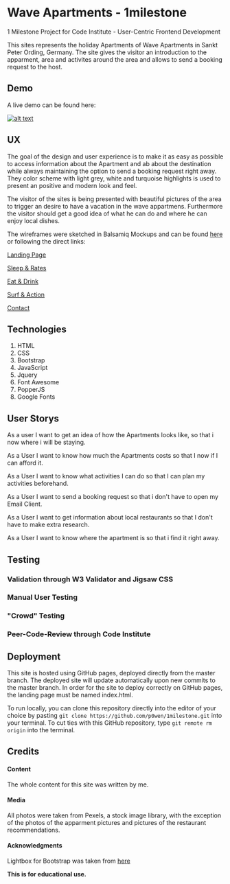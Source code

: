# Wave Apartments - 1milestone

1 Milestone Project for Code Institute - User-Centric Frontend Development

This sites represents the holiday Apartments of Wave Apartments in Sankt Peter Ording, Germany. The site gives the visitor an introduction to the apparment, area and activites around the area and allows to send a booking request to the host. 

## Demo
A live demo can be found here:

[![alt text](https://github.com/p0wen/WaveApartments/blob/master/assets/images/demo/portfolioview.gif?raw=true "WaveApartments Demo")](https://p0wen.github.io/WaveApartments/ "Wave Apartments")

## UX
The goal of the design and user experience is to make it as easy as possible to access information about the Apartment and ab about the destination while always maintaining the option to send a booking request right away. They color scheme with light grey, white and turquoise highlights is used to present an positive and modern look and feel. 

The visitor of the sites is being presented with beautiful pictures of the area to trigger an desire to have a vacation in the wave appartmens. Furthermore the visitor should get a good idea of what he can do and where he can enjoy local dishes. 

The wireframes were sketched in Balsamiq Mockups and can be found [here](https://github.com/p0wen/WaveApartments/tree/master/wireframes) or following the direct links:

[Landing Page](https://github.com/p0wen/WaveApartments/blob/master/wireframes/Landing.png "Landing Page")

[Sleep & Rates](https://github.com/p0wen/WaveApartments/blob/master/wireframes/Sleep.png "Sleep & Rates")

[Eat & Drink](https://github.com/p0wen/WaveApartments/blob/master/wireframes/Eat.png "Eat & Drink")

[Surf & Action](https://github.com/p0wen/WaveApartments/blob/master/wireframes/Surf.png "Surf & Action")

[Contact](https://github.com/p0wen/WaveApartments/blob/master/wireframes/Contact.png "Contact")

## Technologies

1. HTML
2. CSS
3. Bootstrap
4. JavaScript
5. Jquery
6. Font Awesome
7. PopperJS
8. Google Fonts

## User Storys

As a user I want to get an idea of how the Apartments looks like, so that i now where i will be staying.

As a User I want to know how much the Apartments costs so that I now if I can afford it.

As a User I want to know what activities I can do so that I can plan my activities beforehand.

As a User I want to send a booking request so that i don't have to open my Email Client.

As a User I want to get information about local restaurants so that  I don't have to make extra research.

As a User I want to know where the apartment is so that i find it right away.

## Testing

### Validation through W3 Validator and Jigsaw CSS
### Manual User Testing 
### "Crowd" Testing
### Peer-Code-Review through Code Institute

## Deployment

This site is hosted using GitHub pages, deployed directly from the master branch. The deployed site will update automatically upon new commits to the master branch. In order for the site to deploy correctly on GitHub pages, the landing page must be named index.html.

To run locally, you can clone this repository directly into the editor of your choice by pasting `git clone https://github.com/p0wen/1milestone.git` into your terminal. To cut ties with this GitHub repository, type `git remote rm origin` into the terminal.

## Credits

#### Content

The whole content for this site was written by me.

#### Media

All photos were taken from Pexels, a stock image library, with the exception of the photos of the apparment pictures and pictures of the restaurant recommendations. 

#### Acknowledgments

Lightbox for Bootstrap was taken from [here](https://ashleydw.github.io/lightbox/)


**This is for educational use.**
